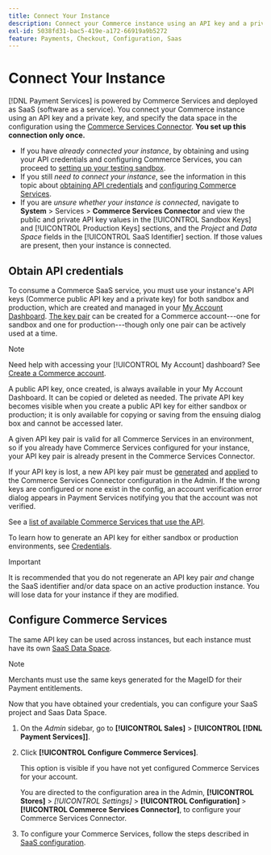 ```yaml
---
title: Connect Your Instance
description: Connect your Commerce instance using an API key and a private key, and specify the data space in the configuration.
exl-id: 5038fd31-bac5-419e-a172-66919a9b5272
feature: Payments, Checkout, Configuration, Saas
---
```

# Connect Your Instance

[!DNL Payment Services] is powered by Commerce Services and deployed as SaaS (software as a service). You connect your Commerce instance using an API key and a private key, and specify the data space in the configuration using the [Commerce Services Connector](https://experienceleague.adobe.com/docs/commerce-merchant-services/user-guides/saas.html). **You set up this connection only once.**

* If you have *already connected your instance*, by obtaining and using your API credentials and configuring Commerce Services, you can proceed to [setting up your testing sandbox](https://experienceleague.adobe.com/docs/commerce-merchant-services/payment-services/get-started/sandbox.html).
* If you still *need to connect your instance*, see the information in this topic about [obtaining API credentials](#obtain-api-credentials) and [configuring Commerce Services](#configure-commerce-services).
* If you are *unsure whether your instance is connected*, navigate to **System** > Services > **Commerce Services Connector** and view the public and private API key values in the [!UICONTROL Sandbox Keys] and [!UICONTROL Production Keys] sections, and the *Project* and *Data Space* fields in the [!UICONTROL SaaS Identifier] section. If those values are present, then your instance is connected.

## Obtain API credentials

To consume a Commerce SaaS service, you must use your instance's API keys (Commerce public API key and a private key) for both sandbox and production, which are created and managed in your [My Account Dashboard](https://account.magento.com/customer/account/login). [The key pair](https://docs.magento.com/user-guide/configuration/services/saas.html) can be created for a Commerce account---one for sandbox and one for production---though only one pair can be actively used at a time.

>[!NOTE]
>
>Need help with accessing your [!UICONTROL My Account] dashboard? See [Create a Commerce account](https://docs.magento.com/user-guide/magento/magento-account-create.html).

A public API key, once created, is always available in your My Account Dashboard. It can be copied or deleted as needed. The private API key becomes visible when you create a public API key for either sandbox or production; it is only available for copying or saving from the ensuing dialog box and cannot be accessed later.

A given API key pair is valid for all Commerce Services in an environment, so if you already have Commerce Services configured for your instance, your API key pair is already present in the Commerce Services Connector.

If your API key is lost, a new API key pair must be [generated](https://experienceleague.adobe.com/docs/commerce-merchant-services/payment-services/get-started/connect.html#generate-an-api-key-and-private-key) and [applied](https://experienceleague.adobe.com/docs/commerce-merchant-services/payment-services/get-started/connect.html#configure-saas-project) to the Commerce Services Connector configuration in the Admin. If the wrong keys are configured or none exist in the config, an account verification error dialog appears in Payment Services notifying you that the account was not verified.

See a [list of available Commerce Services that use the API](https://docs.magento.com/user-guide/system/saas.html#available-services).

To learn how to generate an API key for either sandbox or production environments, see [Credentials](https://experienceleague.adobe.com/docs/commerce-merchant-services/user-guides/saas.html#apikey).

>[!IMPORTANT]
>
>It is recommended that you do not regenerate an API key pair *and* change the SaaS identifier and/or data space on an active production instance. You will lose data for your instance if they are modified.

## Configure Commerce Services

The same API key can be used across instances, but each instance must have its own [SaaS Data Space](https://experienceleague.adobe.com/docs/commerce-merchant-services/user-guides/saas.html#saasenv).

>[!NOTE]
>
>Merchants must use the same keys generated for the MageID for their Payment entitlements.

Now that you have obtained your credentials, you can configure your SaaS project and Saas Data Space.

1. On the _Admin_ sidebar, go to **[!UICONTROL Sales]** > **[!UICONTROL [!DNL Payment Services]]**.
1. Click **[!UICONTROL Configure Commerce Services]**.

   This option is visible if you have not yet configured Commerce Services for your account.

   You are directed to the configuration area in the Admin, **[!UICONTROL Stores]** > _[!UICONTROL Settings]_ > **[!UICONTROL Configuration]** > **[!UICONTROL Commerce Services Connector]**, to configure your Commerce Services Connector.

1. To configure your Commerce Services, follow the steps described in [SaaS configuration](https://experienceleague.adobe.com/docs/commerce-merchant-services/user-guides/integration-services/saas.html#saasenv).
